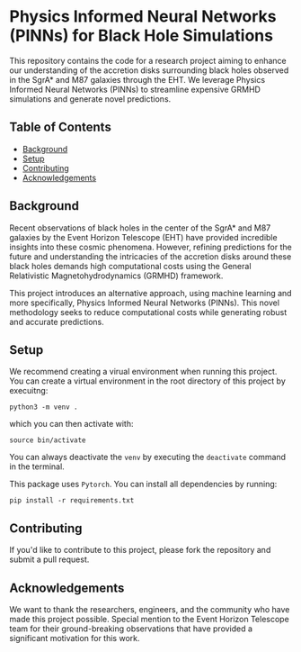 # Physics Informed Neural Networks (PINNs) for Black Hole Simulations

This repository contains the code for a research project aiming to enhance our understanding of the accretion disks surrounding black holes observed in the SgrA* and M87 galaxies through the EHT. We leverage Physics Informed Neural Networks (PINNs) to streamline expensive GRMHD simulations and generate novel predictions.

## Table of Contents

- [Background](#background)
- [Setup](#setup)
- [Contributing](#contributing)
- [Acknowledgements](#acknowledgements)

## Background

Recent observations of black holes in the center of the SgrA* and M87 galaxies by the Event Horizon Telescope (EHT) have provided incredible insights into these cosmic phenomena. However, refining predictions for the future and understanding the intricacies of the accretion disks around these black holes demands high computational costs using the General Relativistic Magnetohydrodynamics (GRMHD) framework.

This project introduces an alternative approach, using machine learning and more specifically, Physics Informed Neural Networks (PINNs). This novel methodology seeks to reduce computational costs while generating robust and accurate predictions.

## Setup 

We recommend creating a virual environment when running this project. You can create a virtual environment in the root directory of this project by execuitng:
```
python3 -m venv .
```
which you can then activate with:

```
source bin/activate
```

You can always deactivate the `venv` by executing the `deactivate` command in the terminal.

This  package uses `Pytorch`. You can install all dependencies by running:

```
pip install -r requirements.txt
```
## Contributing

If you'd like to contribute to this project, please fork the repository and submit a pull request.

## Acknowledgements

We want to thank the researchers, engineers, and the community who have made this project possible. Special mention to the Event Horizon Telescope team for their ground-breaking observations that have provided a significant motivation for this work.
